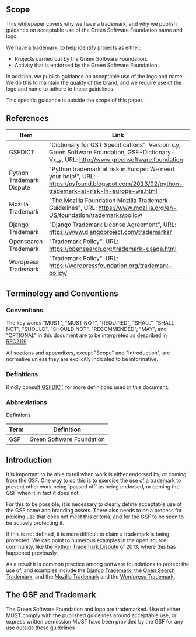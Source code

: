 ## Scope

This whitepaper covers why we have a trademark, and why we publish guidance on acceptable use of the Green Software Foundation name and logo.

We have a trademark, to help identify projects as either:

- Projects carried out by the Green Software Foundation.
- Activity that is endorsed by the Green Software Foundation.

In addition, we publish guidance on acceptable use of the logo and name. We do this to maintain the quality of the brand, and we require use of the logo and name to adhere to these guidelines.

This specific guidance is outside the scope of this paper.

## References

| Item                     | Link                                                                                                                                           |
| ------------------------ | ---------------------------------------------------------------------------------------------------------------------------------------------- |
| GSFDICT                  | “Dictionary for GST Specifications”, Version x.y, Green Software Foundation, GSF-Dictionary-Vx_y, URL: http://www.greensoftware.foundation     |
| Python Trademark Dispute | "Python trademark at risk in Europe: We need your help!", URL: https://pyfound.blogspot.com/2013/02/python-trademark-at-risk-in-europe-we.html |
| Mozilla Trademark        | "The Mozilla Foundation Mozilla Trademark Guidelines", URL: https://www.mozilla.org/en-US/foundation/trademarks/policy/                        |
| Django Trademark         | "Django Trademark License Agreement", URL: https://www.djangoproject.com/trademarks/                                                           |
| Opensearch Trademark     | "Trademark Policy", URL: https://opensearch.org/trademark-usage.html                                                                           |
| Wordpress Trademark      | "Trademark Policy", URL: https://wordpressfoundation.org/trademark-policy/                                                                     |


## Terminology and Conventions
### Conventions

The key words "MUST", "MUST NOT", "REQUIRED", "SHALL", "SHALL NOT", "SHOULD", "SHOULD NOT", "RECOMMENDED", "MAY", and "OPTIONAL" in this document are to be interpreted as described in [RFC2119](https://tools.ietf.org/html/rfc2119).

All sections and appendixes, except "Scope" and "Introduction", are normative unless they are explicitly indicated to be informative.

### Definitions

Kindly consult [GSFDICT](https://github.com/green-software-foundation/dictionary/) for more definitions used in this document.

### Abbreviations

Defintions

| Term | Definition                |
| ---- | ------------------------- |
| GSF  | Green Software Foundation |

## Introduction

It is important to be able to tell when work is either endorsed by, or coming from the GSF. One way to do this is to exercise the use of a trademark to prevent other work being 'passed off' as being endorsed, or coming the GSF when it in fact it does not.

For this to be possible, it is necessary to clearly define acceptable use of the GSF name and branding assets. There also needs to be a process for policing use that does not meet this criteria, and for the GSF to be seen to be actively protecting it.

If this is not defined, it is more difficult to claim a trademark is being protected.  We can point to numerous examples in the open source community, like the [Python Trademark Dispute](https://pyfound.blogspot.com/2013/02/python-trademark-at-risk-in-europe-we.html) of 2013, where this has happened previously.

As a result it is common practice among software foundations to protect the use of, and examples include the [Django Trademark](https://www.djangoproject.com/trademarks/), the [Open Search Trademark](https://opensearch.org/trademark-usage.html), and the [Mozilla Trademark](https://www.mozilla.org/en-US/foundation/trademarks/policy/) and the [Wordpress Trademark](https://wordpressfoundation.org/trademark-policy/).

## The GSF and Trademark

The Green Software Foundation and logo are trademarked. Use of either MUST comply with the published guidelines around acceptable use, or express written permission MUST have been provided by the GSF for any use outside these guidelines

